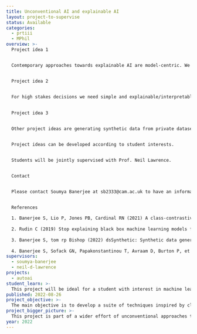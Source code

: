 ```yaml
---
title: Unconventional AI and explainable AI
layout: project-to-supervise
status: Available
categories:
  - prtiii
  - MPhil
overview: >-
  Project idea 1


  Contemporary approaches towards explainable AI are model-centric. We will use data-centric approaches to explain the complex interplay between data and models. This will build on published work [1]. This project will be ideal for a student with interest in machine learning and who has coding experience. 


  Project idea 2


  For high stakes decisions we need simple and explainable/interpretable models. This need is acute in the case of healthcare and social sciences like recidivism prediction [2]. In this project, we will build simple interpretable models that are surrogates for deep learning models. The student will look at publicly available data and synthetic data to generate surrogate models that are transparent and interpretable. The process of creating these surrogate interpretable models will be automated. This can also be partially based on published work [1]. The surrogate models can be decision trees (like CART) trained on the input and output of a deep learning model [1].   This can use R packages like party, rpart, partykit or other packages. This will lead to tools that automated the creation of surrogate interpretable models based on deep learning models in healthcare. 
  
  
  Project idea 3


  Other project ideas are generating synthetic data from private datasets like data from electronic healthcare records data [3], other explanatory artificial intelligence (xAI) techniques, privacy preserving machine learning [4], documenting data and models, detecting concept drift, etc. 


  Project ideas can be developed according to student interests. 


  Students will be jointly supervised with Prof. Neil Lawrence.


  Contact


  Please contact Soumya Banerjee at sb2333@cam.ac.uk to have an informal chat. You can learn more about my work here: https://sites.google.com/site/neelsoumya 


  References 
  
  1. Banerjee S, Lio P, Jones PB, Cardinal RN (2021) A class-contrastive human-interpretable machine learning approach to predict mortality in severe mental illness. npj Schizophr 7: 1–13. 
  
  2. Rudin C (2019) Stop explaining black box machine learning models for high stakes decisions and use interpretable models instead. Nat Mach Intell 1: 206–215. 
  
  3. Banerjee S, tom rp Bishop (2022) dsSynthetic: Synthetic data generation for the DataSHIELD federated analysis system. BMC Res Notes 15: 230. 
  
  4. Banerjee S, Sofack GN, Papakonstantinou T, Avraam D, Burton P, et al. (2022) dsSurvival: Privacy preserving survival models for federated individual patient meta-analysis in DataSHIELD. BMC Res Notes 15: 197.
supervisors:
  - soumya-banerjee
  - neil-d-lawrence
projects:
  - autoai
student_learn: >-
  This project will be ideal for a student with interest in machine learning and who has coding experience. This work is part of the Accelerate Programme for Scientific Discovery which aims to democratize access to AI tools and apply AI to problems from diverse disciplines. The student will be part of a growing community of inter-disciplinary AI researchers at the University of Cambridge.
published: 2022-08-26
project_objective: >-
  The main objective is to develop a suite of techniques inspired by classical AI to inform explainable AI.
project_bigger_picture: >-
  This project is part of a wider effort of unconventional approaches to AI. 
year: 2022
---
```

